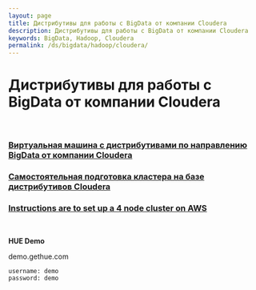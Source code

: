 ```yaml
---
layout: page
title: Дистрибутивы для работы с BigData от компании Cloudera
description: Дистрибутивы для работы с BigData от компании Cloudera
keywords: BigData, Hadoop, Cloudera
permalink: /ds/bigdata/hadoop/cloudera/
---
```


# Дистрибутивы для работы с BigData от компании Cloudera

<br/>

### [Виртуальная машина с дистрибутивами по направлению BigData от компании Cloudera](/ds/bigdata/hadoop/cloudera/quickstart-vm/)

### [Самостоятельная подготовка кластера на базе дистрибутивов Cloudera](//javadev.org/bigdata/hadoop/install/cloudera/)

### [Instructions are to set up a 4 node cluster on AWS](/ds/bigdata/hadoop/hortonworks/cloudera-4-node-cluster-on-aws/)

<br/>

**HUE Demo**

demo.gethue.com

    username: demo
    password: demo

